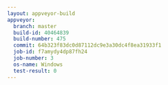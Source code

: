 ```yaml
---
layout: appveyor-build
appveyor:
  branch: master
  build-id: 40464839
  build-number: 475
  commit: 64b323f83dc0d87112dc9e3a30dc4f8ea31933f1
  job-id: f7amydy4dp87fh24
  job-number: 3
  os-name: Windows
  test-result: 0
---
```

